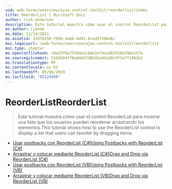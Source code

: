 ```yaml
---
uid: web-forms/overview/ajax-control-toolkit/reorderlist/index
title: ReorderList | Microsoft Docs
author: rick-anderson
description: Este tutorial muestra cómo usar el control ReorderList para mostrar una lista que los usuarios pueden reordenar arrastrando los elementos.
ms.author: riande
ms.date: 11/14/2011
ms.assetid: 25df8150-7999-4ab6-b401-0cad5f396d6c
msc.legacyurl: /web-forms/overview/ajax-control-toolkit/reorderlist
msc.type: chapter
ms.openlocfilehash: c0e25f6e75764e2cb6e1ef4cadb551b6396e157a
ms.sourcegitcommit: 51b01b6ff8edde57d8243e4da28c9f1e7f1962b2
ms.translationtype: MT
ms.contentlocale: es-ES
ms.lasthandoff: 05/06/2019
ms.locfileid: "65124946"
---
```

# <a name="reorderlist"></a><span data-ttu-id="d6f7b-103">ReorderList</span><span class="sxs-lookup"><span data-stu-id="d6f7b-103">ReorderList</span></span>

> <span data-ttu-id="d6f7b-104">Este tutorial muestra cómo usar el control ReorderList para mostrar una lista que los usuarios pueden reordenar arrastrando los elementos.</span><span class="sxs-lookup"><span data-stu-id="d6f7b-104">This tutorial shows how to use the ReorderList control to display a list that users can reorder by dragging items.</span></span>

- [<span data-ttu-id="d6f7b-105">Usar postbacks con ReorderList (C#)</span><span class="sxs-lookup"><span data-stu-id="d6f7b-105">Using Postbacks with ReorderList (C#)</span></span>](using-postbacks-with-reorderlist-cs.md)
- [<span data-ttu-id="d6f7b-106">Arrastrar y colocar mediante ReorderList (C#)</span><span class="sxs-lookup"><span data-stu-id="d6f7b-106">Drag and Drop via ReorderList (C#)</span></span>](drag-and-drop-via-reorderlist-cs.md)
- [<span data-ttu-id="d6f7b-107">Usar postbacks con ReorderList (VB)</span><span class="sxs-lookup"><span data-stu-id="d6f7b-107">Using Postbacks with ReorderList (VB)</span></span>](using-postbacks-with-reorderlist-vb.md)
- [<span data-ttu-id="d6f7b-108">Arrastrar y colocar mediante ReorderList (VB)</span><span class="sxs-lookup"><span data-stu-id="d6f7b-108">Drag and Drop via ReorderList (VB)</span></span>](drag-and-drop-via-reorderlist-vb.md)
